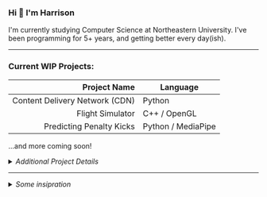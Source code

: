 ### Hi 👋 I'm Harrison

I'm currently studying Computer Science at Northeastern University. I've been programming for 5+ years, and getting better every day(ish).

---

### Current WIP Projects:
| Project Name | Language |
|---:|---|
| Content Delivery Network (CDN) | Python |
| Flight Simulator | C++ / OpenGL |
| Predicting Penalty Kicks | Python / MediaPipe |

...and more coming soon!

<details>
<summary><i>Additional Project Details</i></summary>

  #### Content Delivery Network (CDN)
  - Implements a DNS server to resolve a hostname to a replica server that is most local to a request
  - Manages an HTTP cache per replica server to minimize time-to-completion for content requests
  
  #### Flight Simulator
  - Simulates the physical properties of an airplane and models it using OpenGL
  - Airplane flies over a procedurally generated landscape
  
  #### Predicting Penalty Kicks
  - Uses MediaPipe and MMAction2 libraries to implement a pose estimation model
  - Predicts the outcome of a penalty kick in soccer using this model

</details>

---
  
<details>
<summary><i>Some insipration</i></summary>

  > To be or not to be.
  
  — Shakespeare
  
  > To do is to be.
  
  — Nietzsche
  
  > To be is to do.
  
  — Sartre
  
  > Do be do be do.
  
  — Sinatra
</details>
<!--
**harrison-e/harrison-e** is a ✨ _special_ ✨ repository because its `README.md` (this file) appears on your GitHub profile.

Here are some ideas to get you started:

- 🔭 I’m currently working on ...
- 🌱 I’m currently learning ...
- 👯 I’m looking to collaborate on ...
- 🤔 I’m looking for help with ...
- 💬 Ask me about ...
- 📫 How to reach me: ...
- 😄 Pronouns: ...
- ⚡ Fun fact: ...
-->
